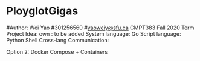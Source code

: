 # PloyglotGigas
#Author: Wei Yao
#301256560
#yaoweiy@sfu.ca
CMPT383 Fall 2020 Term Project
Idea: own : to be added 
System language:   Go
Script language: Python Shell
Cross-lang Communication:

Option 2: Docker Compose + Containers
